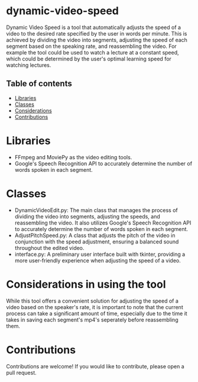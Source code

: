 # dynamic-video-speed

Dynamic Video Speed is a tool that automatically adjusts the speed of a video to the desired rate specified by the user in words per minute.
This is achieved by dividing the video into segments, adjusting the speed of each segment based on the speaking rate, and reassembling the video. 
For example the tool could be used to watch a lecture at a constant speed, which could be determined by the user's optimal learning speed for watching lectures.  

## Table of contents
* [Libraries](#Libraries)
* [Classes](#Classes)
* [Considerations](#Considerations)
* [Contributions](#Contributions)


# Libraries
* FFmpeg and MoviePy as the video editing tools.
* Google's Speech Recognition API to accurately determine the number of words spoken in each segment.

# Classes
* DynamicVideoEdit.py: The main class that manages the process of dividing the video into segments, adjusting the speeds, and reassembling the video. It also utilizes Google's Speech Recognition API to accurately determine the number of words spoken in each segment.
* AdjustPitchSpeed.py: A class that adjusts the pitch of the video in conjunction with the speed adjustment, ensuring a balanced sound throughout the edited video.
* interface.py: A preliminary user interface built with tkinter, providing a more user-friendly experience when adjusting the speed of a video.

# Considerations in using the tool
While this tool offers a convenient solution for adjusting the speed of a video based on the speaker's rate, it is important to note that the current process can take a significant amount of time, especially due to the time it takes in saving each segment's mp4's seperately before reassembling them. 

# Contributions
Contributions are welcome! If you would like to contribute, please open a pull request.
